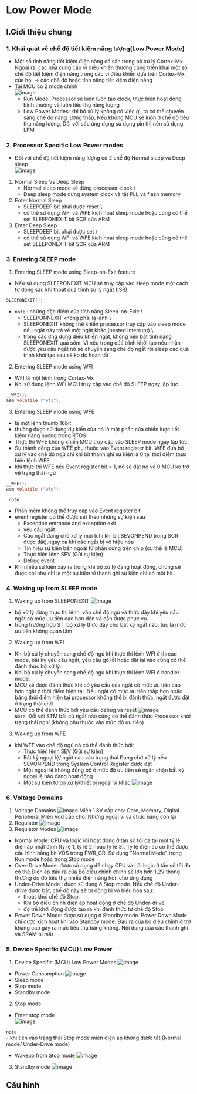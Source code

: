# Low Power Mode
## I.Giới thiệu chung
### 1. Khái quát về chế độ tiết kiệm năng lượng(Low Power Mode)
- Một số tính năng tiết kiệm điện năng có sẵn trong bộ xử lý Cortex-Mx.
Ngoài ra, các nhà cung cấp vi điều khiển thường cũng triển khai
một số chế độ tiết kiệm điện năng trong các vi điều khiển dựa trên Cortex-Mx của họ. -> các chế độ hoặc tính năng tiết kiệm điện năng 
- Tại MCU có 2 mode chính \
![image](./PWR_img/LPWmode.png) 
    - Run Mode: Processor sẽ luôn luôn tạo clock, thực hiện hoạt động bình thường và luôn tiêu thụ năng lượng 
    - Low Power Modes: khi bộ xử lý không có việc gì, ta có thể chuyển sang chế độ năng lượng thấp, Nếu không MCU sẽ luôn ở chế độ tiêu thụ năng lượng, Dối với các ứng dụng sử dụng pin thì nên sử dụng LPM 
### 2. Processor Specific Low Power modes
- Đối với chế độ tiết kiệm năng lượng có 2 chế độ Normal sleep và Deep sleep \
![image](./PWR_img/LPM_sleepmode.png)
1. Normal Sleep Vs Deep Sleep
    - Normal sleep mode sẽ dừng processor clock \
    - Deep sleep mode dừng system clock và tắt PLL và flash memory
2. Enter Normal Sleep
    - SLEEPDEEP bit phải được reset \
    - có thể sử dụng WFI và WFE kích hoạt sleep mode hoặc cũng có thể set SLEEPONEXIT bit SCB của ARM
3. Enter Deep Sleep
    - SLEEPDEEP bit phải được set \
    - có thể sử dụng WFI và WFE kích hoạt sleep mode hoặc cũng có thể set SLEEPONEXIT bit SCR của ARM 
### 3. Entering SLEEP mode 
1. Entering SLEEP mode using Sleep-on-Exit feature
- Nếu sử dụng SLEEPONEXIT MCU sẽ truy cập vào sleep mode một cách tự động sau khi thoát quá trình sử lý ngắt (ISR)
``` C
SLEEPONEXIT();
``` 
- ``note`` : những đặc điểm của tính năng Sleep-on-Exit: \
    - SLEEPONNEXIT không phải là lệnh \
    - SLEEPONEXIT không thể khiến processor truy cập vào sleep mode nếu ngắt này trả về một ngắt khác (nested interrupt) \
    - trong các ứng dụng điều khiển ngắt, không nên bất tính năng SLEEPONEXIT quá sớm. Vì nếu trong qúá trình khởi tạo nếu nhận được yêu cầu ngắt nó sẽ chuyển sang chế đọ ngắt rồi sleep các quá trình khởi tạo sau sẽ ko dc hoàn tất 

2. Entering SLEEP mode using WFI
- WFI là một lệnh trong Cortex-Mx
- Khi sử dụng lệnh WFI MCU truy cập vào chế độ SLEEP ngay lập tức
``` C
__WFI();
asm volatile ("wfi");
``` 

3. Entering SLEEP mode using WFE
- là một lệnh thumb 16bit
- thường được sử dụng dự kiến của nó là một phần của chiến lược tiết kiệm năng nượng trong RTOS 
- Thực thi WFE không khiến MCU truy cập vào SLEEP mode ngay lập tức. 
- Sự thành công của WFE phụ thuộc vào Event register bit. WFE đưa bộ xử lý vào chế độ ngủ chỉ khi bit thanh ghi sự kiện là 0 tại thời điểm thực hiện lệnh WFE
- khi thực thi WFE nếu Event register bit = 1, nó sẽ đặt nó về 0 MCU ko trở về trạng thái ngủ
``` C
__WFE();
asm volatile ("wfe");
```
`` note``
- Phần mềm không thể truy cập vào Event register bit
- event register có thể được set theo những sự kiện sau
    - Exception entrance and exception exit 
    - yêu cầu ngắt
    - Các ngắt đang chờ xử lý mới (chỉ khi bit SEVONPEND trong SCR được đặt),ngay cả khi các ngắt bị vô hiệu hóa 
    - Tín hiệu sự kiện bên ngoài từ phần cứng trên chip (cụ thể là MCU)
    - Thực hiện lệnh SEV (Gửi sự kiện)
    - Debug event
- Khi nhiều sự kiện xảy ra trong khi bộ xử lý đang hoạt động, chúng sẽ được coi như chỉ là một sự kiện vì thanh ghi sự kiện chỉ có một bit.
### 4. Waking up from SLEEP mode
1. Waking up from SLEEPONEXIT
![image](./PWR_img/LPM_SLEEPONEXIT.png) 
- bộ xử lý dừng thực thi lệnh, vào chế độ ngủ và thức dậy khi
yêu cầu ngắt có mức ưu tiên cao hơn đến và cần được phục vụ.
- trong trường hợp ST, bộ xử lý thức dậy cho bất kỳ ngắt nào, tức là mức ưu tiên không quan tâm
2. Waking up from WFI
- Khi bộ xử lý chuyển sang chế độ ngủ khi thực thi lệnh WFI ở thread mode, bất kỳ yêu cầu ngắt, yêu cầu gỡ lỗi hoặc đặt lại nào cũng có thể đánh thức bộ xử lý.
- Khi bộ xử lý chuyển sang chế độ ngủ khi thực thi lệnh WFI ở handler mode.
- MCU sẽ được đánh thức khi có yêu cầu của ngắt có mức ưu tiên cao hơn ngắt ở thời điểm hiện tại. Nếu ngắt có mức ưu tiên thấp hơn hoặc bằng thời điểm hiện tại processor không thể bị đánh thức, ngắt được đặt ở trạng thái chờ
- MCU có thể đánh thức bởi yêu cầu debug và reset
![image](./PWR_img/LPM_WFI.png) \
``Note``: Đối với STM bất cứ ngắt nào cũng có thể đánh thức Processor khỏi trạng thái nghỉ (không phụ thuộc vào mức độ ưu tiên)
3. Waking up from WFE
- khi WFE vào chế độ ngủ nó có thể đánh thức bởi:
    - Thực hiện lệnh SEV (Gửi sự kiện)
    - Bất kỳ ngoại lệ/ ngăt nào vào trạng thái Đang chờ xử lý nếu SEVONPEND trong System Control Register được đặt
    - Một ngoại lệ không đồng bộ ở mức độ ưu tiên sẽ ngăn chặn bất kỳ ngoại lệ nào đang hoạt động
    - Một sự kiện từ bộ xử lý/thiết bị ngoại vi khác
![image](./PWR_img/LPM_WFE.png)

### 6. Voltage Domains
1. Voltage Domains
![image](./PWR_img/LPM_VoltageDomain.png)
Miền 1.8V cấp cho: Core, Memory, Digital Peripheral
Miền Vdd cấp cho: Những ngoại vi và chức năng còn lại
2. Regulator
![image](./PWR_img/LPM_VoltageRegulator.png)
3. Regulator Modes
![image](./PWR_img/LPM_regulatormodes.png)
- Normal Mode: CPU và logic lõi hoạt động ở tần số tối đa tại một tỷ lệ điện áp nhất định (tỷ lệ 1, tỷ lệ 2 hoặc tỷ lệ 3). Tỷ lệ điện áp có thể được cấu hình bằng bit VOS trong PWR_CR. Sử dụng "Normal Mode" trong Run mode hoặc trong Stop mode
- Over-Drive Mode: được sử dụng để chạy CPU và Lõi logic ở tần số tối đa có thể.Điện áp đầu ra của Bộ điều chỉnh chính sẽ lớn hơn 1,2V thông thường do đó tiêu thụ nhiều điện năng hơn cho ứng dụng
- Under-Drive Mode : được sử dụng ở Stop mode. Nếu chế độ Under-drive được bật, chế độ này sẽ tự động bị vô hiệu hóa sau:
    - thoát khỏi chế độ Stop.
    - Khi bộ điều chỉnh điện áp hoạt động ở chế độ Under-drive
    - độ trễ khởi động được tạo ra khi đánh thức từ chế độ Stop 
- Power Down Mode: được sử dụng ở Standby mode. Power Down Mode chỉ được kích hoạt khi vào Standby mode. Đầu ra của bộ điều chỉnh ở trở kháng cao gây ra mức tiêu thụ bằng không. Nội dung của các thanh ghi và SRAM bị mất
### 5. Device Specific (MCU) Low Power 
1. Device Specific (MCU) Low Power Modes
![image](./PWR_img/LPM_extension.png)
- Power Consumption
![image](./PWR_img/LPMconsumption.png)
- Sleep mode
- Stop mode
- Standby mode
2. Stop mode
- Enter stop mode \
![image](./PWR_img/LPM_enterStopmode.png) 
<!-- ![image](LPM_stopmode.png) -->
`` note `` \
    - khi tiến vào trạng thái Stop mode miền điện áp không được tắt (Normal mode/ Under-Drive mode)
- Wakeup from Stop mode
![image](./PWR_img/LPM_IConsumption_Wakeuptime.png)
3. Standby mode
![image](./PWR_img/LPM_Standbymode.png)
## Cấu hình 